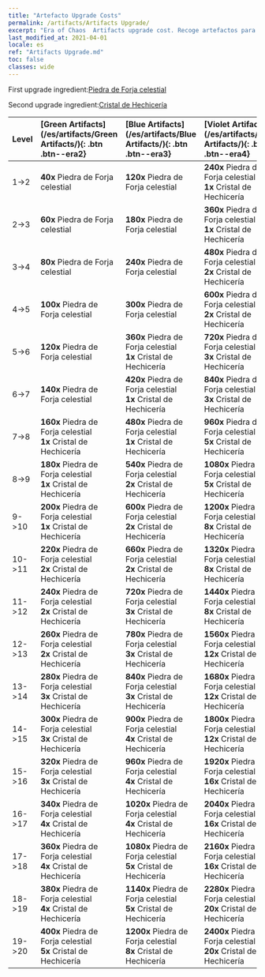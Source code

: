 ```yaml
---
title: "Artefacto Upgrade Costs"
permalink: /artifacts/Artifacts Upgrade/
excerpt: "Era of Chaos  Artifacts upgrade cost. Recoge artefactos para mejorar los atributos de tus héroes y desbloquear poderosas habilidades."
last_modified_at: 2021-04-01
locale: es
ref: "Artifacts Upgrade.md"
toc: false
classes: wide
---
```


  First upgrade ingredient:[Piedra de Forja celestial](/es/Items/art_188/)

  Second upgrade ingredient:[Cristal de Hechicería](/es/Items/art_189/)

  |  Level  | [Green Artifacts](/es/artifacts/Green Artifacts/){: .btn .btn--era2} | [Blue Artifacts](/es/artifacts/Blue Artifacts/){: .btn .btn--era3} | [Violet Artifacts](/es/artifacts/Violet Artifacts/){: .btn .btn--era4} | [Orange Artifacts](/es/artifacts/Orange Artifacts/){: .btn .btn--era5} |
  |:--------|:-------|:-------|:-------|:-------|
  | 1->2 | **40x** Piedra de Forja celestial | **120x** Piedra de Forja celestial | **240x** Piedra de Forja celestial<br/> **1x** Cristal de Hechicería | **400x** Piedra de Forja celestial<br/> **2x** Cristal de Hechicería |
  | 2->3 | **60x** Piedra de Forja celestial | **180x** Piedra de Forja celestial | **360x** Piedra de Forja celestial<br/> **1x** Cristal de Hechicería | **600x** Piedra de Forja celestial<br/> **2x** Cristal de Hechicería |
  | 3->4 | **80x** Piedra de Forja celestial | **240x** Piedra de Forja celestial | **480x** Piedra de Forja celestial<br/> **2x** Cristal de Hechicería | **800x** Piedra de Forja celestial<br/> **3x** Cristal de Hechicería |
  | 4->5 | **100x** Piedra de Forja celestial | **300x** Piedra de Forja celestial | **600x** Piedra de Forja celestial<br/> **2x** Cristal de Hechicería | **1000x** Piedra de Forja celestial<br/> **3x** Cristal de Hechicería |
  | 5->6 | **120x** Piedra de Forja celestial | **360x** Piedra de Forja celestial<br/> **1x** Cristal de Hechicería | **720x** Piedra de Forja celestial<br/> **3x** Cristal de Hechicería | **1200x** Piedra de Forja celestial<br/> **5x** Cristal de Hechicería |
  | 6->7 | **140x** Piedra de Forja celestial | **420x** Piedra de Forja celestial<br/> **1x** Cristal de Hechicería | **840x** Piedra de Forja celestial<br/> **3x** Cristal de Hechicería | **1400x** Piedra de Forja celestial<br/> **5x** Cristal de Hechicería |
  | 7->8 | **160x** Piedra de Forja celestial<br/> **1x** Cristal de Hechicería | **480x** Piedra de Forja celestial<br/> **1x** Cristal de Hechicería | **960x** Piedra de Forja celestial<br/> **5x** Cristal de Hechicería | **1600x** Piedra de Forja celestial<br/> **8x** Cristal de Hechicería |
  | 8->9 | **180x** Piedra de Forja celestial<br/> **1x** Cristal de Hechicería | **540x** Piedra de Forja celestial<br/> **2x** Cristal de Hechicería | **1080x** Piedra de Forja celestial<br/> **5x** Cristal de Hechicería | **1800x** Piedra de Forja celestial<br/> **8x** Cristal de Hechicería |
  | 9->10 | **200x** Piedra de Forja celestial<br/> **1x** Cristal de Hechicería | **600x** Piedra de Forja celestial<br/> **2x** Cristal de Hechicería | **1200x** Piedra de Forja celestial<br/> **8x** Cristal de Hechicería | **2000x** Piedra de Forja celestial<br/> **12x** Cristal de Hechicería |
  | 10->11 | **220x** Piedra de Forja celestial<br/> **2x** Cristal de Hechicería | **660x** Piedra de Forja celestial<br/> **2x** Cristal de Hechicería | **1320x** Piedra de Forja celestial<br/> **8x** Cristal de Hechicería | **2200x** Piedra de Forja celestial<br/> **12x** Cristal de Hechicería |
  | 11->12 | **240x** Piedra de Forja celestial<br/> **2x** Cristal de Hechicería | **720x** Piedra de Forja celestial<br/> **3x** Cristal de Hechicería | **1440x** Piedra de Forja celestial<br/> **8x** Cristal de Hechicería | **2400x** Piedra de Forja celestial<br/> **16x** Cristal de Hechicería |
  | 12->13 | **260x** Piedra de Forja celestial<br/> **2x** Cristal de Hechicería | **780x** Piedra de Forja celestial<br/> **3x** Cristal de Hechicería | **1560x** Piedra de Forja celestial<br/> **12x** Cristal de Hechicería | **2600x** Piedra de Forja celestial<br/> **16x** Cristal de Hechicería |
  | 13->14 | **280x** Piedra de Forja celestial<br/> **3x** Cristal de Hechicería | **840x** Piedra de Forja celestial<br/> **3x** Cristal de Hechicería | **1680x** Piedra de Forja celestial<br/> **12x** Cristal de Hechicería | **2800x** Piedra de Forja celestial<br/> **20x** Cristal de Hechicería |
  | 14->15 | **300x** Piedra de Forja celestial<br/> **3x** Cristal de Hechicería | **900x** Piedra de Forja celestial<br/> **4x** Cristal de Hechicería | **1800x** Piedra de Forja celestial<br/> **12x** Cristal de Hechicería | **3000x** Piedra de Forja celestial<br/> **20x** Cristal de Hechicería |
  | 15->16 | **320x** Piedra de Forja celestial<br/> **3x** Cristal de Hechicería | **960x** Piedra de Forja celestial<br/> **4x** Cristal de Hechicería | **1920x** Piedra de Forja celestial<br/> **16x** Cristal de Hechicería | **3200x** Piedra de Forja celestial<br/> **25x** Cristal de Hechicería |
  | 16->17 | **340x** Piedra de Forja celestial<br/> **4x** Cristal de Hechicería | **1020x** Piedra de Forja celestial<br/> **4x** Cristal de Hechicería | **2040x** Piedra de Forja celestial<br/> **16x** Cristal de Hechicería | **3400x** Piedra de Forja celestial<br/> **25x** Cristal de Hechicería |
  | 17->18 | **360x** Piedra de Forja celestial<br/> **4x** Cristal de Hechicería | **1080x** Piedra de Forja celestial<br/> **5x** Cristal de Hechicería | **2160x** Piedra de Forja celestial<br/> **16x** Cristal de Hechicería | **3600x** Piedra de Forja celestial<br/> **30x** Cristal de Hechicería |
  | 18->19 | **380x** Piedra de Forja celestial<br/> **4x** Cristal de Hechicería | **1140x** Piedra de Forja celestial<br/> **5x** Cristal de Hechicería | **2280x** Piedra de Forja celestial<br/> **20x** Cristal de Hechicería | **3800x** Piedra de Forja celestial<br/> **30x** Cristal de Hechicería |
  | 19->20 | **400x** Piedra de Forja celestial<br/> **5x** Cristal de Hechicería | **1200x** Piedra de Forja celestial<br/> **8x** Cristal de Hechicería | **2400x** Piedra de Forja celestial<br/> **20x** Cristal de Hechicería | **4000x** Piedra de Forja celestial<br/> **35x** Cristal de Hechicería |
